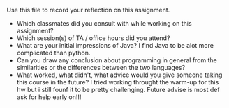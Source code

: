 Use this file to record your reflection on this assignment.

- Which classmates did you consult with while working on this assignment?
- Which session(s) of TA / office hours did you attend?
- What are your initial impressions of Java? 
I find Java to be alot more complicated than python.
- Can you draw any conclusion about programming in general from the similarities or the differences between the two languages? 
- What worked, what didn't, what advice would you give someone taking this course in the future?
I tried working throught the warm-up for this hw but i still founf it to be pretty challenging. Future advise is most def ask for help early on!!!
